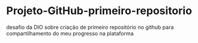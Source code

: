 # Projeto-GitHub-primeiro-repositorio
desafio da DIO sobre criação de  primeiro repositório no github  para compartilhamento do meu progresso na plataforma
